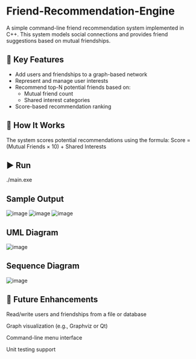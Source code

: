 # Friend-Recommendation-Engine

A simple command-line friend recommendation system implemented in C++. This system models social connections and provides friend suggestions based on mutual friendships.


## 📌 Key Features

- Add users and friendships to a graph-based network
- Represent and manage user interests
- Recommend top-N potential friends based on:
  - Mutual friend count
  - Shared interest categories
- Score-based recommendation ranking

## 🧠 How It Works

The system scores potential recommendations using the formula:
Score = (Mutual Friends × 10) + Shared Interests

## ▶️ Run
./main.exe

## Sample Output
![image](https://github.com/user-attachments/assets/522b980e-e28b-4571-a459-7b817dd49078)
![image](https://github.com/user-attachments/assets/f3322e1f-ea6e-4d20-add2-1e7d8fbbe060)
![image](https://github.com/user-attachments/assets/4efe3a20-9a9b-4b6a-916c-66ac8dfff51c)

## UML Diagram 
![image](https://github.com/user-attachments/assets/56e7590c-a21d-4df1-ba88-5b55f0a28bab)

## Sequence Diagram 
![image](https://github.com/user-attachments/assets/6b8411a8-8060-45bb-9d41-064a5deedd64)


## 📌 Future Enhancements
Read/write users and friendships from a file or database

Graph visualization (e.g., Graphviz or Qt)

Command-line menu interface

Unit testing support

